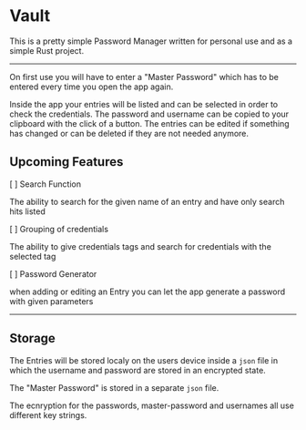 # Vault

This is a pretty simple Password Manager written for personal use and as a simple Rust project.

---

On first use you will have to enter a "Master Password" which has to be entered every time you
open the app again.

Inside the app your entries will be listed and can be selected in order to check the credentials.
The password and username can be copied to your clipboard with the click of a button.
The entries can be edited if something has changed or can be deleted if they are not needed anymore.

## Upcoming Features

[ ] Search Function

The ability to search for the given name of an entry and have only search hits listed

[ ] Grouping of credentials

The ability to give credentials tags and search for credentials with the selected tag

[ ] Password Generator

when adding or editing an Entry you can let the app generate a password with given parameters

---

## Storage

The Entries will be stored localy on the users device inside a `json` file in which the username and password are stored
in an encrypted state.

The "Master Password" is stored in a separate `json` file.

The ecnryption for the passwords, master-password and usernames all use different key strings.

